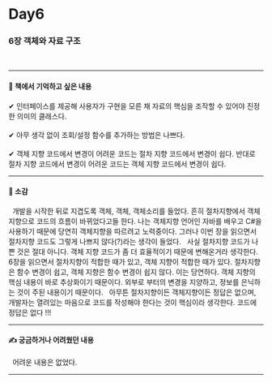 # Day6 

### 6장 객체와 자료 구조  

<br/>

---

#### 📖 책에서 기억하고 싶은 내용 
✔ 인터페이스를 제공해 사용자가 구현을 모른 채 자료의 핵심을 조작할 수 있어야 진정한 의미의 클래스다. 
<br/><br/>
✔ 아무 생각 없이 조회/설정 함수를 추가하는 방법은 나쁘다. 
<br/><br/>
✔ 객체 지향 코드에서 변경이 어려운 코드는 절차 지향 코드에서 변경이 쉽다. 반대로 절차 지향 코드에서 변경이 어려운 코드는 객체 지향 코드에서 변경이 쉽다. 
<br/>


---

#### 📖 소감 
&nbsp; 개발을 시작한 뒤로 지겹도록 객체, 객체, 객체소리를 들었다. 흔히 절차지향에서 객체지향으로 코드의 흐름이 바뀌었다고들 한다. 나는 객체지향 언어인 자바를 배우고 C#을 사용하기 때문에 당연히 객체지향을 따르려고 노력중이다. 그러나 이번 장을 읽으면서 절차지향 코드도 그렇게 나쁘지 않다(?)라는 생각이 들었다. 
&nbsp; 사실 절차지향 코드가 나쁜 것은 절대 아니다. 객체 지향 코드가 좀 더 효율적이기 때문에 변해온거라 생각한다. 6장을 읽으면서 절차지향이 적합한 때가 있고, 객체 지향이 적합한 때가 있다. 절차지향은 함수 변경이 쉽고, 객체 지향은 함수 변경이 쉽지 않다. 이는 당연하다. 객체 지향의 핵심 내용이 바로 추상화이기 때문이다. 외부로 부터의 변경을 지양하고, 정보를 은닉하는 것이 주된 내용이기 때문이다. 
&nbsp; 아무튼 절차지향이든 객체지향이든 정답은 없으며, 개발자는 열려있는 마음으로 코드를 작성해야 한다는 것이 핵심이라 생각한다. 코드에 정답은 없다 !!!

---

#### ✍ 궁금하거나 어려웠던 내용
&nbsp; 어려운 내용은 없었다. 

---

